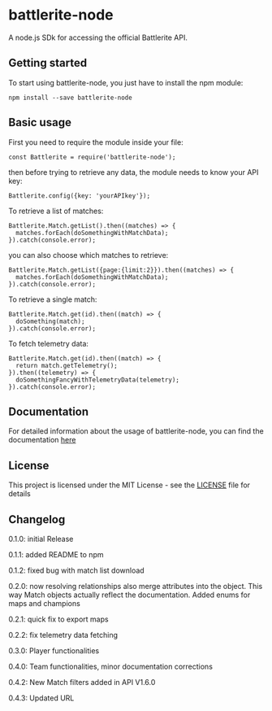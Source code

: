 # battlerite-node
A node.js SDk for accessing the official Battlerite API.
## Getting started
To start using battlerite-node, you just have to install the npm module:
```
npm install --save battlerite-node
```
## Basic usage
First you need to require the module inside your file:
```
const Battlerite = require('battlerite-node');
```
then before trying to retrieve any data, the module needs to know your API key:
```
Battlerite.config({key: 'yourAPIkey'});
```
To retrieve a list of matches:
```
Battlerite.Match.getList().then((matches) => {
  matches.forEach(doSomethingWithMatchData);
}).catch(console.error);
```
you can also choose which matches to retrieve:
```
Battlerite.Match.getList({page:{limit:2}}).then((matches) => {
  matches.forEach(doSomethingWithMatchData);
}).catch(console.error);
```
To retrieve a single match:
```
Battlerite.Match.get(id).then((match) => {
  doSomething(match);
}).catch(console.error);
```
To fetch telemetry data:
```
Battlerite.Match.get(id).then((match) => {
  return match.getTelemetry();
}).then((telemetry) => {
  doSomethingFancyWithTelemetryData(telemetry);
}).catch(console.error);
```
## Documentation
For detailed information about the usage of battlerite-node, you can find the documentation [here](https://sime1.github.io/battlerite-node)

## License
This project is licensed under the MIT License - see the [LICENSE](LICENSE) file for details

## Changelog
0.1.0: initial Release

0.1.1: added README to npm

0.1.2: fixed bug with match list download

0.2.0: now resolving relationships also merge attributes into the object. This way Match objects actually reflect the documentation. Added enums for maps and champions

0.2.1: quick fix to export maps

0.2.2: fix telemetry data fetching

0.3.0: Player functionalities

0.4.0: Team functionalities, minor documentation corrections

0.4.2: New Match filters added in API V1.6.0

0.4.3: Updated URL
